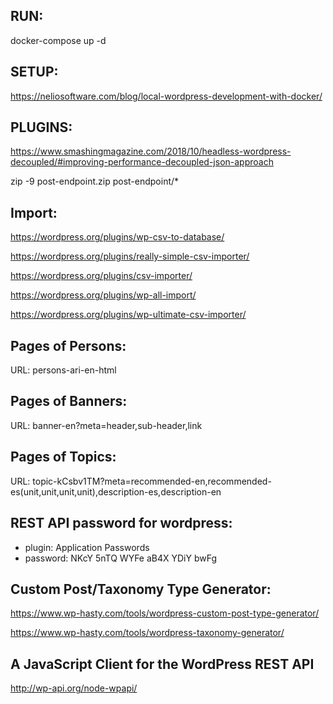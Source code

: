 RUN:
---------------------------
docker-compose up -d

SETUP:
---------------------------
https://neliosoftware.com/blog/local-wordpress-development-with-docker/

PLUGINS:
---------------------------
https://www.smashingmagazine.com/2018/10/headless-wordpress-decoupled/#improving-performance-decoupled-json-approach

zip -9 post-endpoint.zip post-endpoint/*


Import:
---------------------------
https://wordpress.org/plugins/wp-csv-to-database/

https://wordpress.org/plugins/really-simple-csv-importer/

https://wordpress.org/plugins/csv-importer/

https://wordpress.org/plugins/wp-all-import/

https://wordpress.org/plugins/wp-ultimate-csv-importer/

Pages of Persons:
---------------------------
URL: persons-ari-en-html

Pages of Banners:
---------------------------
URL: banner-en?meta=header,sub-header,link

Pages of Topics:
---------------------------
URL: topic-kCsbv1TM?meta=recommended-en,recommended-es(unit,unit,unit,unit),description-es,description-en

REST API password for wordpress:
-----------------------------------
- plugin: Application Passwords
- password: NKcY 5nTQ WYFe aB4X YDiY bwFg

Custom Post/Taxonomy Type Generator:
---------------------------
https://www.wp-hasty.com/tools/wordpress-custom-post-type-generator/

https://www.wp-hasty.com/tools/wordpress-taxonomy-generator/

A JavaScript Client for the WordPress REST API
------------------------------------
http://wp-api.org/node-wpapi/
